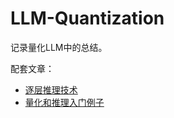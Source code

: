# LLM-Quantization
记录量化LLM中的总结。

配套文章：

- [逐层推理技术](https://mp.weixin.qq.com/s/dHLg_aX7hvuna-QI6Rhh-w)
- [量化和推理入门例子](https://mp.weixin.qq.com/s/fkO1CkFkS3o0JuzVJ3G_pg)
